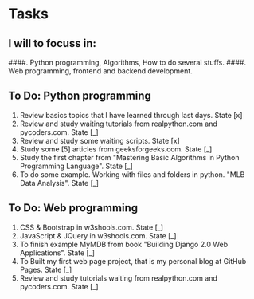 # Tasks

## I will to focuss in:
####. Python programming, Algorithms, How to do several stuffs.
####. Web programming, frontend and backend development.

## To Do: Python programming
1. Review basics topics that I have learned through last days. State [x]
2. Review and study waiting tutorials from realpython.com and pycoders.com. State [_]
3. Review and study some waiting scripts. State [x]
4. Study some [5] articles from geeksforgeeks.com. State [_]
5. Study the first chapter from "Mastering Basic Algorithms in Python Programming Language". State [_]
6. To do some example. Working with files and folders in python. "MLB Data Analysis". State [_]

## To Do: Web programming
1. CSS & Bootstrap in w3shools.com. State [_]
2. JavaScript & JQuery in w3shools.com. State [_]
3. To finish example MyMDB from book "Building Django 2.0 Web Applications". State [_]
4. To Built my first web page project, that is my personal blog at GitHub Pages. State [_]
5. Review and study tutorials waiting from realpython.com and pycoders.com. State [_]